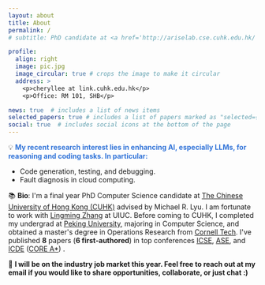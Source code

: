 ```yaml
---
layout: about
title: About
permalink: /
# subtitle: PhD candidate at <a href='http://ariselab.cse.cuhk.edu.hk/'>ARISE Lab</a>, CSE, <a href="https://www.cse.cuhk.edu.hk/">CUHK</a>, advised by <a href="https://www.cse.cuhk.edu.hk/lyu/">Prof. Michael R. Lyu</a>.

profile:
  align: right
  image: pic.jpg
  image_circular: true # crops the image to make it circular
  address: >
    <p>cheryllee at link.cuhk.edu.hk</p>
    <p>Office: RM 101, SHB</p>

news: true  # includes a list of news items
selected_papers: true # includes a list of papers marked as "selected={true}"
social: true  # includes social icons at the bottom of the page
---
```


💡 <strong><span style="color: #3274D8">My recent research interest lies in enhancing AI, especially LLMs, for reasoning and coding tasks. In particular:</span></strong>
- Code generation, testing, and debugging.
- Fault diagnosis in cloud computing.

📚 <b>Bio</b>: I'm a final year PhD Computer Science candidate at <a href="https://www.cse.cuhk.edu.hk/">The Chinese University of Hong Kong (CUHK)</a> advised by Michael R. Lyu. I am fortunate to work with <a href="https://lingming.cs.illinois.edu/">Lingming Zhang</a> at UIUC.
Before coming to CUHK, I completed my undergrad at <a href="https://english.pku.edu.cn/">Peking University</a>, majoring in Computer Science, and obtained a master's degree in Operations Research from <a href="https://tech.cornell.edu/">Cornell Tech</a>.
I've published **8** papers (**6 first-authored**) in top conferences <a href="https://dl.acm.org/conference/icse">ICSE</a>, <a href="https://dl.acm.org/conference/ase">ASE</a>, and <a href="https://ieeexplore.ieee.org/xpl/conhome/1000178/all-proceedings">ICDE</a> (<a href="http://portal.core.edu.au/conf-ranks/?search=Software&by=all&source=CORE2023&sort=arank&page=1">CORE A*</a>) .

🍻 <b>I will be on the industry job market this year. Feel free to reach out at my email if you would like to share opportunities, collaborate, or just chat :)</b> 

